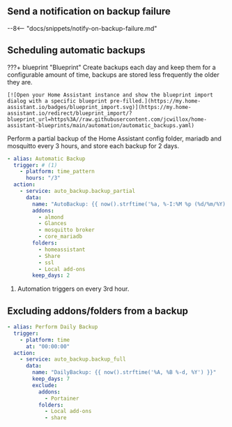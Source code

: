 ## Send a notification on backup failure

--8<-- "docs/snippets/notify-on-backup-failure.md"

## Scheduling automatic backups

???+ blueprint "Blueprint"
    Create backups each day and keep them for a configurable amount of time, backups are stored less frequently the older they are.

    [![Open your Home Assistant instance and show the blueprint import dialog with a specific blueprint pre-filled.](https://my.home-assistant.io/badges/blueprint_import.svg)](https://my.home-assistant.io/redirect/blueprint_import/?blueprint_url=https%3A//raw.githubusercontent.com/jcwillox/home-assistant-blueprints/main/automation/automatic_backups.yaml)

Perform a partial backup of the Home Assistant config folder, mariadb and mosquitto every 3 hours,
and store each backup for 2 days.

```yaml title="Automatic Backups"
- alias: Automatic Backup
  trigger: # (1)
    - platform: time_pattern
      hours: "/3"
  action:
    - service: auto_backup.backup_partial
      data:
        name: "AutoBackup: {{ now().strftime('%a, %-I:%M %p (%d/%m/%Y)') }}"
        addons:
          - almond
          - Glances
          - mosquitto broker
          - core_mariadb
        folders:
          - homeassistant
          - Share
          - ssl
          - Local add-ons
        keep_days: 2
```

1. Automation triggers on every 3rd hour.

## Excluding addons/folders from a backup

```yaml title="Exclude from Backup"
- alias: Perform Daily Backup
  trigger:
    - platform: time
      at: "00:00:00"
  action:
    - service: auto_backup.backup_full
      data:
        name: "DailyBackup: {{ now().strftime('%A, %B %-d, %Y') }}"
        keep_days: 7
        exclude:
          addons:
            - Portainer
          folders:
            - Local add-ons
            - share
```
